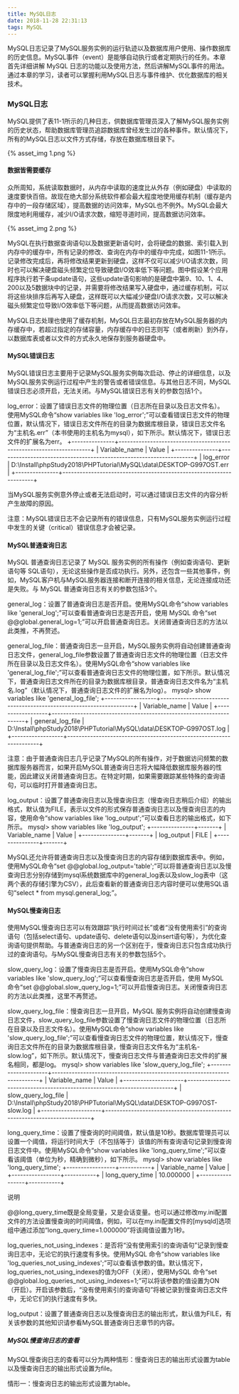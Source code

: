 ```yaml
---
title: MySQL日志
date: 2018-11-28 22:31:13
tags: MySQL
---
```


MySQL日志记录了MySQL服务实例的运行轨迹以及数据库用户使用、操作数据库的历史信息。MySQL事件（event）是能够自动执行或者定期执行的任务。本章首先详细讲解 MySQL 日志的功能以及使用方法，然后讲解MySQL事件的用法。通过本章的学习，读者可以掌握利用MySQL日志与事件维护、优化数据库的相关技术。

<!--more-->
### MySQL日志
MySQL提供了表11-1所示的几种日志，供数据库管理员深入了解MySQL服务实例的历史状态，帮助数据库管理员追踪数据库曾经发生过的各种事件。默认情况下，所有的MySQL日志以文件方式存储，存放在数据库根目录下。

{% asset_img 1.png %}

#### 数据皆需要缓存
 
众所周知，系统读取数据时，从内存中读取的速度比从外存（例如硬盘）中读取的速度要快百倍。故现在绝大部分系统软件都会最大程度地使用缓存机制（缓存是内存中的一段存储区域），提高数据的访问效率，MySQL也不例外。MySQL会最大限度地利用缓存，减少I/O请求次数，缩短寻道时间，提高数据访问效率。

{% asset_img 2.png %}

MySQL在执行数据查询语句以及数据更新语句时，会将硬盘的数据、索引载入到内存中的缓存中，所有记录的修改、查询在内存中的缓存中完成，如图11-1所示。记录修改完成后，再将修改结果更新到硬盘，这样不仅可以减少I/O请求次数，同时也可以解决硬盘磁头频繁定位导致硬盘I/O效率低下等问题。图中假设某个应用程序执行若干条update语句，这些update语句影响的是硬盘中第9、10、1、4、200以及5数据块中的记录，并需要将修改结果写入硬盘中，通过缓存机制，可以将这些块排序后再写入硬盘，这样既可以大幅减少硬盘I/O请求次数，又可以解决磁头频繁定位导致I/O效率低下等问题，从而提高数据访问效率。

MySQL日志处理也使用了缓存机制，MySQL日志最初存放在MySQL服务器的内存缓存中，若超过指定的存储容量，内存缓存中的日志则写（或者刷新）到外存，以数据库表或者以文件的方式永久地保存到服务器硬盘中。

#### MySQL错误日志

MySQL错误日志主要用于记录MySQL服务实例每次启动、停止的详细信息，以及MySQL服务实例运行过程中产生的警告或者错误信息。与其他日志不同，MySQL错误日志必须开启，无法关闭。与MySQL错误日志有关的参数包括1个。

log_error：设置了错误日志文件的物理位置（日志所在目录以及日志文件名）。
使用MySQL命令“show variables like 'log_error';”可以查看错误日志文件的物理位置，默认情况下，错误日志文件所在的目录为数据库根目录，错误日志文件名为“主机名.err”（本书使用的主机名为mysql），如下所示。默认情况下，错误日志文件的扩展名为err。
+---------------+--------------------------------------------------------------------+
| Variable_name | Value                                                              |
+---------------+--------------------------------------------------------------------+
| log_error     | D:\Install\phpStudy2018\PHPTutorial\MySQL\data\DESKTOP-G997OST.err |
+---------------+--------------------------------------------------------------------+

当MySQL服务实例意外停止或者无法启动时，可以通过错误日志文件的内容分析产生故障的原因。

注意：MySQL错误日志不会记录所有的错误信息，只有MySQL服务实例运行过程中发生的关键（critical）错误信息才会被记录。

#### MySQL普通查询日志

MySQL 普通查询日志记录了 MySQL 服务实例的所有操作（例如查询语句、更新语句等 SQL语句），无论这些操作是否成功执行。另外，还包含一些其他事件，例如，MySQL客户机与MySQL服务器连接和断开连接的相关信息，无论连接成功还是失败。与 MySQL 普通查询日志有关的参数包括3个。

general_log：设置了普通查询日志是否开启。使用MySQL命令“show variables like 'general_log';”可以查看普通查询日志是否开启，使用 MySQL 命令“set @@global.general_log=1;”可以开启普通查询日志。关闭普通查询日志的方法以此类推，不再赘述。

general_log_file：普通查询日志一旦开启，MySQL服务实例将自动创建普通查询日志文件，general_log_file参数设置了普通查询日志文件的物理位置（日志文件所在目录以及日志文件名）。使用MySQL命令“show variables like 'general_log_file';”可以查看普通查询日志文件的物理位置，如下所示。默认情况下，普通查询日志文件所在的目录为数据库根目录，普通查询日志文件名为“主机名.log”（默认情况下，普通查询日志文件的扩展名为log）。
mysql> show variables like 'general_log_file';
+------------------+--------------------------------------------------------------------+
| Variable_name    | Value                                                              |
+------------------+--------------------------------------------------------------------+
| general_log_file | D:\Install\phpStudy2018\PHPTutorial\MySQL\data\DESKTOP-G997OST.log |
+------------------+--------------------------------------------------------------------+

注意：由于普通查询日志几乎记录了MySQL的所有操作，对于数据访问频繁的数据库服务器而言，如果开启MySQL普通查询日志将大幅降低数据库服务器的性能，因此建议关闭普通查询日志。在特定时期，如果需要跟踪某些特殊的查询语句，可以临时打开普通查询日志。

log_output：设置了普通查询日志以及慢查询日志（慢查询日志稍后介绍）的输出格式，默认值为FILE，表示以文件的形式保存普通查询日志以及慢查询日志的内容，使用命令“show variables like 'log_output';”可以查看日志的输出格式，如下所示。
mysql> show variables like 'log_output';
+---------------+-------+
| Variable_name | Value |
+---------------+-------+
| log_output    | FILE  |
+---------------+-------+

MySQL还允许将普通查询日志以及慢查询日志的内容存储到数据库表中。例如，使用MySQL命令“set @@global.log_output='table';”可以将普通查询日志以及慢查询日志分别存储到mysql系统数据库中的general_log表以及slow_log表中（这两个表的存储引擎为CSV），此后查看新的普通查询日志内容时便可以使用SQL语句“select * from mysql.general_log;”。

#### MySQL慢查询日志
使用MySQL慢查询日志可以有效跟踪“执行时间过长”或者“没有使用索引”的查询语句（包括select语句、update语句、delete语句以及insert语句等），为优化查询语句提供帮助。与普通查询日志的另一个区别在于，慢查询日志只包含成功执行过的查询语句。与MySQL慢查询日志有关的参数包括5个。

slow_query_log：设置了慢查询日志是否开启。使用MySQL命令“show variables like 'slow_query_log';”可以查看慢查询日志是否开启，使用 MySQL 命令“set @@global.slow_query_log=1;”可以开启慢查询日志。关闭慢查询日志的方法以此类推，这里不再赘述。

slow_query_log_file：慢查询日志一旦开启，MySQL 服务实例将自动创建慢查询日志文件，slow_query_log_file参数设置了慢查询日志文件的物理位置（日志所在目录以及日志文件名）。使用MySQL命令“show variables like 'slow_query_log_file';”可以查看慢查询日志文件的物理位置，默认情况下，慢查询日志文件所在的目录为数据库根目录，慢查询日志文件名为“主机名-slow.log”，如下所示。默认情况下，慢查询日志文件与普通查询日志文件的扩展名相同，都是log。
mysql> show variables like 'slow_query_log_file';
+---------------------+-------------------------------------------------------------------------+
| Variable_name       | Value                                                                   |
+---------------------+-------------------------------------------------------------------------+
| slow_query_log_file | D:\Install\phpStudy2018\PHPTutorial\MySQL\data\DESKTOP-G997OST-slow.log |
+---------------------+-------------------------------------------------------------------------+

long_query_time：设置了慢查询的时间阈值，默认值是10秒。数据库管理员可以设置一个阈值，将运行时间大于（不包括等于）该值的所有查询语句记录到慢查询日志文件中。使用MySQL命令“show variables like 'long_query_time';”可以查看该阈值（单位为秒，精确到微秒），如下所示。
mysql> show variables like 'long_query_time';
+-----------------+-----------+
| Variable_name   | Value     |
+-----------------+-----------+
| long_query_time | 10.000000 |
+-----------------+-----------+

说明

@@long_query_time既是全局变量，又是会话变量。也可以通过修改my.ini配置文件的方法设置慢查询的时间阈值，例如，可以在my.ini配置文件的[mysqld]选项组中通过添加“long_query_time=1.000000”将该阈值设置为1秒。

log_queries_not_using_indexes：是否将“没有使用索引的查询语句”记录到慢查询日志中，无论它的执行速度有多快。使用MySQL 命令“show variables like 'log_queries_not_using_indexes';”可以查看该参数的值。默认情况下，log_queries_not_using_indexes的值为OFF（关闭），使用MySQL 命令“set @@global.log_queries_not_using_indexes=1;”可以将该参数的值设置为ON（开启）。开启该参数后，“没有使用索引的查询语句”将被记录到慢查询日志文件中，无论它们的执行速度有多快。

log_output：设置了普通查询日志以及慢查询日志的输出形式，默认值为FILE，有关该参数的其他知识请参看MySQL普通查询日志章节的内容。

##### MySQL慢查询日志的查看
MySQL慢查询日志的查看可以分为两种情形：慢查询日志的输出形式设置为table以及慢查询日志的输出形式设置为file。

情形一：慢查询日志的输出形式设置为table。